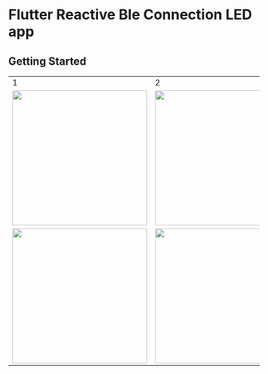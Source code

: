 # Flutter Reactive Ble Connection LED app 


## Getting Started


<table>
  <tr>
    <td>1</td>
     <td>2</td>
     <td>3</td>
  </tr>
  <tr>
    <td><img src="https://github.com/smtsarial/led_blue/blob/main/images/1.jpeg" width=270></td>
    <td><img src="https://github.com/smtsarial/led_blue/blob/main/images/2.jpeg" width=270></td>
    <td><img src="https://github.com/smtsarial/led_blue/blob/main/images/3.jpeg" width=270></td>
  </tr> 
  <tr>
    <td><img src="https://github.com/smtsarial/led_blue/blob/main/images/4.jpeg" width=270></td>
    <td><img src="https://github.com/smtsarial/led_blue/blob/main/images/5.jpeg" width=270></td>
  </tr>
 </table>
